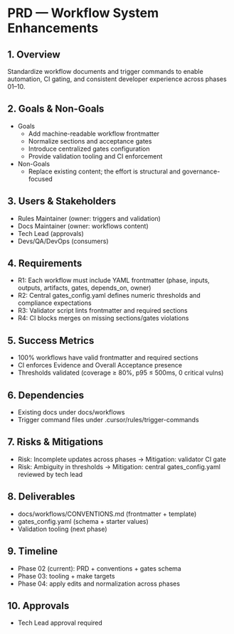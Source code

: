 # PRD — Workflow System Enhancements

## 1. Overview
Standardize workflow documents and trigger commands to enable automation, CI gating, and consistent developer experience across phases 01–10.

## 2. Goals & Non-Goals
- Goals
  - Add machine-readable workflow frontmatter
  - Normalize sections and acceptance gates
  - Introduce centralized gates configuration
  - Provide validation tooling and CI enforcement
- Non-Goals
  - Replace existing content; the effort is structural and governance-focused

## 3. Users & Stakeholders
- Rules Maintainer (owner: triggers and validation)
- Docs Maintainer (owner: workflows content)
- Tech Lead (approvals)
- Devs/QA/DevOps (consumers)

## 4. Requirements
- R1: Each workflow must include YAML frontmatter (phase, inputs, outputs, artifacts, gates, depends_on, owner)
- R2: Central gates_config.yaml defines numeric thresholds and compliance expectations
- R3: Validator script lints frontmatter and required sections
- R4: CI blocks merges on missing sections/gates violations

## 5. Success Metrics
- 100% workflows have valid frontmatter and required sections
- CI enforces Evidence and Overall Acceptance presence
- Thresholds validated (coverage ≥ 80%, p95 ≤ 500ms, 0 critical vulns)

## 6. Dependencies
- Existing docs under docs/workflows
- Trigger command files under .cursor/rules/trigger-commands

## 7. Risks & Mitigations
- Risk: Incomplete updates across phases → Mitigation: validator CI gate
- Risk: Ambiguity in thresholds → Mitigation: central gates_config.yaml reviewed by tech lead

## 8. Deliverables
- docs/workflows/CONVENTIONS.md (frontmatter + template)
- gates_config.yaml (schema + starter values)
- Validation tooling (next phase)

## 9. Timeline
- Phase 02 (current): PRD + conventions + gates schema
- Phase 03: tooling + make targets
- Phase 04: apply edits and normalization across phases

## 10. Approvals
- Tech Lead approval required